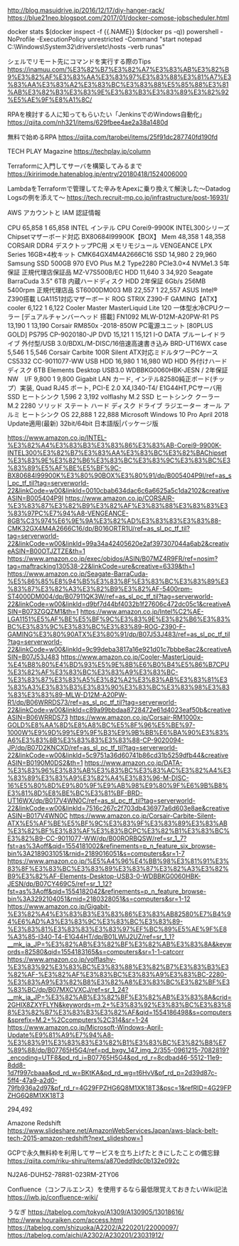 http://blog.masuidrive.jp/2016/12/17/diy-hanger-rack/
https://blue21neo.blogspot.com/2017/01/docker-comose-jobscheduler.html

docker stats $(docker inspect -f {{.NAME}} $(docker ps -q))
powershell -NoProfile -ExecutionPolicy unrestricted -Command "start notepad C:\Windows\System32\drivers\etc\hosts -verb runas"

シェルでリモート先にコマンドを実行する際のTips
https://inamuu.com/%E3%82%B7%E3%82%A7%E3%83%AB%E3%82%B9%E3%82%AF%E3%83%AA%E3%83%97%E3%83%88%E3%81%A7%E3%83%AA%E3%83%A2%E3%83%BC%E3%83%88%E5%85%88%E3%81%AB%E3%82%B3%E3%83%9E%E3%83%B3%E3%83%89%E3%82%92%E5%AE%9F%E8%A1%8C/

RPAを検討する人に知ってもらいたい「JenkinsでのWindows自動化」
https://qiita.com/nh321/items/629fbee4ae2a38a1480d

無料で始めるRPA
https://qiita.com/tarobei/items/25f91dc287740fd190fd

TECH PLAY Magazine
https://techplay.jp/column

Terraformに入門してサーバを構築してみるまで
https://kiririmode.hatenablog.jp/entry/20180418/1524006000

LambdaをTerraformで管理してた辛みをApexに乗り換えて解決した〜Datadog Logsの例を添えて〜
https://tech.recruit-mp.co.jp/infrastructure/post-16931/

AWS アカウントと IAM 認証情報

CPU	65,858 	1	65,858 	INTEL インテル CPU Corei9-9900K INTEL300シリーズChipsetマザーボード対応 BX80684I99900K【BOX】
Mem	48,358 	1	48,358 	CORSAIR DDR4 デスクトップPC用 メモリモジュール VENGEANCE LPX Series 16GB×4枚キット CMK64GX4M4A2666C16
SSD	14,980 	2	29,960 	Samsung SSD 500GB 970 EVO Plus M.2 Type2280 PCIe3.0×4 NVMe1.3 5年保証 正規代理店保証品 MZ-V7S500B/EC
HDD	11,640 	3	34,920 	Seagate BarraCuda 3.5" 6TB 内蔵ハードディスク HDD 2年保証 6Gb/s 256MB 5400rpm 正規代理店品 ST6000DM003
MB	22,557 	1	22,557 	ASUS Intel® Z390搭載 LGA1151対応マザーボード ROG STRIX Z390-F GAMING【ATX】
cooler	6,122 	1	6,122 	Cooler Master MasterLiquid Lite 120 一体型水冷CPUクーラー [デュアルチャンバーヘッド 搭載] FN1092 MLW-D12M-A20PW-R1
PS	13,190 	1	13,190 	Corsair RM850x -2018-850W PC電源ユニット [80PLUS GOLD] PS795 CP-9020180-JP
DVD	15,121 	1	15,121 	I-O DATA ブルーレイドライブ 外付型/USB 3.0/BDXL/M-DISC/16倍速高速書き込み BRD-UT16WX
case	5,546 	1	5,546 	Corsair Carbite 100R Silent ATX対応ミドルタワーPCケース CS5332 CC-9011077-WW
USB HDD	16,980 	1	16,980 	WD HDD 外付けハードディスク 6TB Elements Desktop USB3.0 WDBBKG0060HBK-JESN / 2年保証
NW　I/F	9,800 	1	9,800 	Gigabit LAN カード, インテル82580純正ボード(チップ）実装, Quad RJ45 ポート, PCI-E 2.0 X4,I340-T4/ E1G44HT,PCサーバ用
SSD ヒートシンク	1,596 	2	3,192 	volflashy M.2 SSD ヒートシンク クーラー M.2 2280 ソリッド ステート ハード ディスク ドライブ ラジエーター オール アルミ ヒートシンク
OS	22,888 	1	22,888 	Microsoft Windows 10 Pro April 2018 Update適用(最新) 32bit/64bit 日本語版|パッケージ版



https://www.amazon.co.jp/INTEL-%E3%82%A4%E3%83%B3%E3%83%86%E3%83%AB-Corei9-9900K-INTEL300%E3%82%B7%E3%83%AA%E3%83%BC%E3%82%BAChipset%E3%83%9E%E3%82%B6%E3%83%BC%E3%83%9C%E3%83%BC%E3%83%89%E5%AF%BE%E5%BF%9C-BX80684I99900K%E3%80%90BOX%E3%80%91/dp/B005404P9I/ref=as_sl_pc_tf_til?tag=serverworld-22&linkCode=w00&linkId=0010cbab634dac6c6a6625a5c1da2102&creativeASIN=B005404P9I
https://www.amazon.co.jp/CORSAIR-%E3%83%87%E3%82%B9%E3%82%AF%E3%83%88%E3%83%83%E3%83%97PC%E7%94%A8-VENGEANCE-8GB%C3%974%E6%9E%9A%E3%82%AD%E3%83%83%E3%83%88-CMK32GX4M4A2666C16/dp/B016ORTR1U/ref=as_sl_pc_tf_til?tag=serverworld-22&linkCode=w00&linkId=99a34a42405620e2af397307044a6ab2&creativeASIN=B00OTJZTZE&th=1
https://www.amazon.co.jp/exec/obidos/ASIN/B07MZ4R9FR/ref=nosim?tag=maftracking130538-22&linkCode=ure&creative=6339&th=1
https://www.amazon.co.jp/Seagate-BarraCuda-%E5%86%85%E8%94%B5%E3%83%8F%E3%83%BC%E3%83%89%E3%83%87%E3%82%A3%E3%82%B9%E3%82%AF-5400rpm-ST4000DM004/dp/B07911QK3W/ref=as_sl_pc_tf_til?tag=serverworld-22&linkCode=w00&linkId=d9bf7d44bf4032b1f27606c472dc05c1&creativeASIN=B073ZGQZM1&th=1
https://www.amazon.co.jp/Intel%C2%AE-LGA1151%E5%AF%BE%E5%BF%9C%E3%83%9E%E3%82%B6%E3%83%BC%E3%83%9C%E3%83%BC%E3%83%89-ROG-Z390-F-GAMING%E3%80%90ATX%E3%80%91/dp/B07J53J483/ref=as_sl_pc_tf_til?tag=serverworld-22&linkCode=w00&linkId=9c99deba3817a16e921d01c7bbbe8ac2&creativeASIN=B07J53J483
https://www.amazon.co.jp/Cooler-MasterLiquid-%E4%B8%80%E4%BD%93%E5%9E%8B%E6%B0%B4%E5%86%B7CPU%E3%82%AF%E3%83%BC%E3%83%A9%E3%83%BC-%E3%83%87%E3%83%A5%E3%82%A2%E3%83%AB%E3%83%81%E3%83%A3%E3%83%B3%E3%83%90%E3%83%BC%E3%83%98%E3%83%83%E3%83%89-MLW-D12M-A20PW-R1/dp/B06WRRDS73/ref=as_sl_pc_tf_til?tag=serverworld-22&linkCode=w00&linkId=c89a99bbdaa8728472e61d4023eaf50b&creativeASIN=B06WRRDS73
https://www.amazon.co.jp/Corsair-RM1000x-GOLD%E8%AA%8D%E8%A8%BC%E5%8F%96%E5%BE%97-1000W%E9%9D%99%E9%9F%B3%E9%9B%BB%E6%BA%90%E3%83%A6%E3%83%8B%E3%83%83%E3%83%88-CP-9020094-JP/dp/B07D2KNCXD/ref=as_sl_pc_tf_til?tag=serverworld-22&linkCode=w00&linkId=5c9751a36d60741b86cd31b5259dfb44&creativeASIN=B0190M0DS2&th=1
https://www.amazon.co.jp/DATA-%E3%83%96%E3%83%AB%E3%83%BC%E3%83%AC%E3%82%A4%E3%83%89%E3%83%A9%E3%82%A4%E3%83%96-M-DISC-16%E5%80%8D%E9%80%9F%E9%AB%98%E9%80%9F%E6%9B%B8%E3%81%8D%E8%BE%BC%E3%81%BF-BRD-UT16WX/dp/B017V4WN0C/ref=as_sl_pc_tf_til?tag=serverworld-22&linkCode=w00&linkId=7516c267c2f703db436977a6d603e8ae&creativeASIN=B017V4WN0C
https://www.amazon.co.jp/Corsair-Carbite-Silent-ATX%E5%AF%BE%E5%BF%9C%E3%83%9F%E3%83%89%E3%83%AB%E3%82%BF%E3%83%AF%E3%83%BCPC%E3%82%B1%E3%83%BC%E3%82%B9-CC-9011077-WW/dp/B00RORBQSW/ref=sr_1_7?fst=as%3Aoff&qid=1554181002&refinements=p_n_feature_six_browse-bin%3A2189031051&rnid=2189016051&s=computers&sr=1-7
https://www.amazon.co.jp/%E5%A4%96%E4%BB%98%E3%81%91%E3%83%8F%E3%83%BC%E3%83%89%E3%83%87%E3%82%A3%E3%82%B9%E3%82%AF-Elements-Desktop-USB3-0-WDBBKG0060HBK-JESN/dp/B07CY469C5/ref=sr_1_12?fst=as%3Aoff&qid=1554182042&refinements=p_n_feature_browse-bin%3A3292104051&rnid=2180328051&s=computers&sr=1-12
https://www.amazon.co.jp/Gigabit-%E3%82%A4%E3%83%B3%E3%83%86%E3%83%AB82580%E7%B4%94%E6%AD%A3%E3%83%9C%E3%83%BC%E3%83%89-%E3%83%81%E3%83%83%E3%83%97%EF%BC%89%E5%AE%9F%E8%A3%85-I340-T4-E1G44HT/dp/B01LWIJ2UZ/ref=sr_1_1?__mk_ja_JP=%E3%82%AB%E3%82%BF%E3%82%AB%E3%83%8A&keywords=82580&qid=1554183165&s=computers&sr=1-1-catcorr
https://www.amazon.co.jp/volflashy-%E3%83%92%E3%83%BC%E3%83%88%E3%82%B7%E3%83%B3%E3%82%AF-%E3%82%AF%E3%83%BC%E3%83%A9%E3%83%BC-2280-%E3%83%A9%E3%82%B8%E3%82%A8%E3%83%BC%E3%82%BF%E3%83%BC/dp/B07MXCVXCJ/ref=sr_1_24?__mk_ja_JP=%E3%82%AB%E3%82%BF%E3%82%AB%E3%83%8A&crid=2GHIX8ZXYFLYN&keywords=m.2+%E3%83%92%E3%83%BC%E3%83%88%E3%82%B7%E3%83%B3%E3%82%AF&qid=1554186498&s=computers&sprefix=M.2+%2Ccomputers%2C314&sr=1-24
https://www.amazon.co.jp/Microsoft-Windows-April-Update%E9%81%A9%E7%94%A8-%E3%83%91%E3%83%83%E3%82%B1%E3%83%BC%E3%82%B8%E7%89%88/dp/B07765H5G4/ref=pd_bxgy_147_img_2/355-0961215-7082819?_encoding=UTF8&pd_rd_i=B07765H5G4&pd_rd_r=8cdbad46-5512-11e9-8dd8-1d7f997cbaaa&pd_rd_w=BKtKA&pd_rd_wg=t6HvV&pf_rd_p=2d39d87c-5ff4-47a9-a2d0-79fb936a2d97&pf_rd_r=4G29FPZHG6Q8M1XK18T3&psc=1&refRID=4G29FPZHG6Q8M1XK18T3

294,492 


Amazone Redshift
https://www.slideshare.net/AmazonWebServicesJapan/aws-black-belt-tech-2015-amazon-redshift?next_slideshow=1

GCPで永久無料枠を利用してサービスを立ち上げたときにしたことの備忘録
https://qiita.com/riku-shiru/items/a870edd9dc0b132e092c

NJ2A6-DUH52-78R81-023RM-2TY06


Confluence（コンフルエンス）を使用するなら最低限覚えておきたいWiki記法
https://iwb.jp/confluence-wiki/

うなぎ
https://tabelog.com/tokyo/A1309/A130905/13018616/
http://www.houraiken.com/access.html
https://tabelog.com/shizuoka/A2202/A220201/22000097/
https://tabelog.com/aichi/A2302/A230201/23031912/
